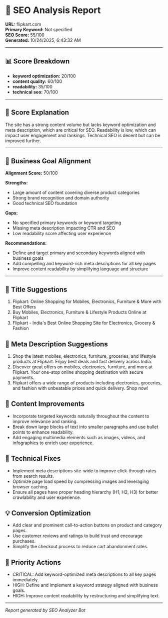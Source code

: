 # 🧠 SEO Analysis Report  
**URL:** flipkart.com  
**Primary Keyword:** Not specified  
**SEO Score:** 55/100  
**Generated:** 10/24/2025, 6:43:32 AM

---

## 📊 Score Breakdown
- **keyword optimization:** 20/100
- **content quality:** 60/100
- **readability:** 35/100
- **technical seo:** 70/100

---

## 💬 Score Explanation
The site has a strong content volume but lacks keyword optimization and meta description, which are critical for SEO. Readability is low, which can impact user engagement and rankings. Technical SEO is decent but can be improved further.

---

## 🎯 Business Goal Alignment
**Alignment Score:** 50/100

**Strengths:**
- Large amount of content covering diverse product categories
- Strong brand recognition and domain authority
- Good technical SEO foundation


**Gaps:**
- No specified primary keywords or keyword targeting
- Missing meta description impacting CTR and SEO
- Low readability score affecting user experience


**Recommendations:**
- Define and target primary and secondary keywords aligned with business goals
- Add compelling and keyword-rich meta descriptions for all key pages
- Improve content readability by simplifying language and structure

---

## 📝 Title Suggestions
1. Flipkart: Online Shopping for Mobiles, Electronics, Furniture & More with Best Offers
2. Buy Mobiles, Electronics, Furniture & Lifestyle Products Online at Flipkart
3. Flipkart - India's Best Online Shopping Site for Electronics, Grocery & Fashion

## 🧾 Meta Description Suggestions
1. Shop the latest mobiles, electronics, furniture, groceries, and lifestyle products at Flipkart. Enjoy best deals and fast delivery across India.
2. Discover great offers on mobiles, electronics, furniture, and more at Flipkart. Your one-stop online shopping destination with secure payments.
3. Flipkart offers a wide range of products including electronics, groceries, and fashion with unbeatable prices and quick delivery. Shop now!

## 🧩 Content Improvements
- Incorporate targeted keywords naturally throughout the content to improve relevance and ranking.
- Break down large blocks of text into smaller paragraphs and use bullet points to enhance readability.
- Add engaging multimedia elements such as images, videos, and infographics to enrich user experience.

## 🧱 Technical Fixes
- Implement meta descriptions site-wide to improve click-through rates from search results.
- Optimize page load speed by compressing images and leveraging browser caching.
- Ensure all pages have proper heading hierarchy (H1, H2, H3) for better crawlability and user experience.

## 💡 Conversion Optimization
- Add clear and prominent call-to-action buttons on product and category pages.
- Use customer reviews and ratings to build trust and encourage purchases.
- Simplify the checkout process to reduce cart abandonment rates.

## 🚀 Priority Actions
- CRITICAL: Add keyword-optimized meta descriptions to all key pages immediately.
- HIGH: Define and implement a keyword strategy aligned with business goals.
- HIGH: Improve content readability by restructuring and simplifying text.

---

*Report generated by SEO Analyzer Bot*